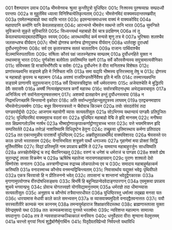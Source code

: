001	वैशम्पायन उवाच
001a	भीमसेनवचः श्रुत्वा कुन्तीपुत्रो युधिष्ठिरः
001c	निःश्वस्य पुरुषव्याघ्रः सम्प्रदध्यौ परन्तपः
002a	स मुहूर्तमिव ध्यात्वा विनिश्चित्येतिकृत्यताम्
002c	भीमसेनमिदं वाक्यमपदान्तरमब्रवीत्
003a	एवमेतन्महाबाहो यथा वदसि भारत
003c	इदमन्यत्समाधत्स्व वाक्यं मे वाक्यकोविद
004a	महापापानि कर्माणि यानि केवलसाहसात्
004c	आरभ्यन्ते भीमसेन व्यथन्ते तानि भारत
005a	सुमन्त्रिते सुविक्रान्ते सुकृते सुविचारिते
005c	सिध्यन्त्यर्था महाबाहो दैवं चात्र प्रदक्षिणम्
006a	त्वं तु केवलचापल्याद्बलदर्पोच्छ्रितः स्वयम्
006c	आरब्धव्यमिदं कर्म मन्यसे शृणु तत्र मे
007a	भूरिश्रवाः शलश्चैव जलसन्धश्च वीर्यवान्
007c	भीष्मो द्रोणश्च कर्णश्च द्रोणपुत्रश्च वीर्यवान्
008a	धार्तराष्ट्रा दुराधर्षा दुर्योधनपुरोगमाः
008c	सर्व एव कृतास्त्राश्च सततं चाततायिनः
009a	राजानः पार्थिवाश्चैव येऽस्माभिरुपतापिताः
009c	संश्रिताः कौरवं पक्षं जातस्नेहाश्च साम्प्रतम्
010a	दुर्योधनहिते युक्ता न तथास्मासु भारत
010c	पूर्णकोशा बलोपेताः प्रयतिष्यन्ति रक्षणे
011a	सर्वे कौरवसैन्यस्य सपुत्रामात्यसैनिकाः
011c	संविभक्ता हि मात्राभिर्भोगैरपि च सर्वशः
012a	दुर्योधनेन ते वीरा मानिताश्च विशेषतः
012c	प्राणांस्त्यक्ष्यन्ति सङ्ग्रामे इति मे निश्चिता मतिः
013a	समा यद्यपि भीष्मस्य वृत्तिरस्मासु तेषु च
013c	द्रोणस्य च महाबाहो कृपस्य च महात्मनः
014a	अवश्यं राजपिण्डस्तैर्निर्वेश्य इति मे मतिः
014c	तस्मात्त्यक्ष्यन्ति सङ्ग्रामे प्राणानपि सुदुस्त्यजान्
015a	सर्वे दिव्यास्त्रविद्वांसः सर्वे धर्मपरायणाः
015c	अजेयाश्चेति मे बुद्धिरपि देवैः सवासवैः
016a	अमर्षी नित्यसंहृष्टस्तत्र कर्णो महारथः
016c	सर्वास्त्रविदनाधृष्य अभेद्यकवचावृतः
017a	अनिर्जित्य रणे सर्वानेतान्पुरुषसत्तमान्
017c	अशक्यो ह्यसहायेन हन्तुं दुर्योधनस्त्वया
018a	न निद्रामधिगच्छामि चिन्तयानो वृकोदर
018c	अति सर्वान्धनुर्ग्राहान्सूतपुत्रस्य लाघवम्
019a	एतद्वचनमाज्ञाय भीमसेनोऽत्यमर्षणः
019c	बभूव विमनास्त्रस्तो न चैवोवाच किञ्चन
020a	तयोः संवदतोरेवं तदा पाण्डवयोर्द्वयोः
020c	आजगाम महायोगी व्यासः सत्यवतीसुतः
021a	सोऽभिगम्य यथान्यायं पाण्डवैः प्रतिपूजितः
021c	युधिष्ठिरमिदं वाक्यमुवाच वदतां वरः
022a	युधिष्ठिर महाबाहो वेद्मि ते हृदि मानसम्
022c	मनीषया ततः क्षिप्रमागतोऽस्मि नरर्षभ
023a	भीष्माद्द्रोणात्कृपात्कर्णाद्द्रोणपुत्राच्च भारत
023c	यत्ते भयममित्रघ्न हृदि सम्परिवर्तते
024a	तत्तेऽहं नाशयिष्यामि विधिदृष्टेन हेतुना
024c	तच्छ्रुत्वा धृतिमास्थाय कर्मणा प्रतिपादय
025a	तत एकान्तमुन्नीय पाराशर्यो युधिष्ठिरम्
025c	अब्रवीदुपपन्नार्थमिदं वाक्यविशारदः
026a	श्रेयसस्ते परः कालः प्राप्तो भरतसत्तम
026c	येनाभिभविता शत्रून्रणे पार्थो धनञ्जयः
027a	गृहाणेमां मया प्रोक्तां सिद्धिं मूर्तिमतीमिव
027c	विद्यां प्रतिस्मृतिं नाम प्रपन्नाय ब्रवीमि ते
027e	यामवाप्य महाबाहुरर्जुनः साधयिष्यति
028a	अस्त्रहेतोर्महेन्द्रं च रुद्रं चैवाभिगच्छतु
028c	वरुणं च धनेशं च धर्मराजं च पाण्डव
028e	शक्तो ह्येष सुरान्द्रष्टुं तपसा विक्रमेण च
029a	ऋषिरेष महातेजा नारायणसहायवान्
029c	पुराणः शाश्वतो देवो विष्णोरंशः सनातनः
030a	अस्त्राणीन्द्राच्च रुद्राच्च लोकपालेभ्य एव च
030c	समादाय महाबाहुर्महत्कर्म करिष्यति
031a	वनादस्माच्च कौन्तेय वनमन्यद्विचिन्त्यताम्
031c	निवासार्थाय यद्युक्तं भवेद्वः पृथिवीपते
032a	एकत्र चिरवासो हि न प्रीतिजननो भवेत्
032c	तापसानां च शान्तानां भवेदुद्वेगकारकः
033a	मृगाणामुपयोगश्च वीरुदोषधिसङ्क्षयः
033c	बिभर्षि हि बहून्विप्रान्वेदवेदाङ्गपारगान्
034a	एवमुक्त्वा प्रपन्नाय शुचये भगवान्प्रभुः
034c	प्रोवाच योगतत्त्वज्ञो योगविद्यामनुत्तमाम्
035a	धर्मराज्ञे तदा धीमान्व्यासः सत्यवतीसुतः
035c	अनुज्ञाय च कौन्तेयं तत्रैवान्तरधीयत
036a	युधिष्ठिरस्तु धर्मात्मा तद्ब्रह्म मनसा यतः
036c	धारयामास मेधावी काले काले समभ्यसन्
037a	स व्यासवाक्यमुदितो वनाद्द्वैतवनात्ततः
037c	ययौ सरस्वतीतीरे काम्यकं नाम काननम्
038a	तमन्वयुर्महाराज शिक्षाक्षरविदस्तथा
038c	ब्राह्मणास्तपसा युक्ता देवेन्द्रमृषयो यथा
039a	ततः काम्यकमासाद्य पुनस्ते भरतर्षभाः
039c	न्यविशन्त महात्मानः सामात्याः सपदानुगाः
040a	तत्र ते न्यवसन्राजन्कञ्चित्कालं मनस्विनः
040c	धनुर्वेदपरा वीराः शृण्वाना वेदमुत्तमम्
041a	चरन्तो मृगयां नित्यं शुद्धैर्बाणैर्मृगार्थिनः
041c	पितृदैवतविप्रेभ्यो निर्वपन्तो यथाविधि
